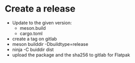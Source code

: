 # Create a release

- Update to the given version:
  - meson.build
  - cargo.toml
- create a tag on gitlab
- meson builddir -Dbuildtype=release
- ninja -C buiddir dist
- upload the package and the sha256 to gitlab for Flatpak
